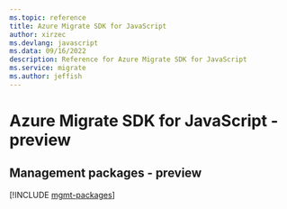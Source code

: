 ```yaml
---
ms.topic: reference
title: Azure Migrate SDK for JavaScript
author: xirzec
ms.devlang: javascript
ms.data: 09/16/2022
description: Reference for Azure Migrate SDK for JavaScript
ms.service: migrate
ms.author: jeffish
---
```

# Azure Migrate SDK for JavaScript - preview

## Management packages - preview
[!INCLUDE [mgmt-packages](migrate-mgmt-index.md)]
